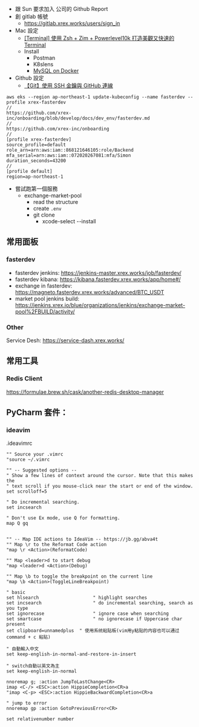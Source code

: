 - 跟 Sun 要求加入 公司的 Github Report
- 創 gitlab 帳號
  - https://gitlab.xrex.works/users/sign_in
- Mac 設定
  - [[Terminal] 使用 Zsh + Zim + Powerlevel10k 打造美觀又快速的 Terminal](https://raymond102033.medium.com/terminal-setting-by-iterm2-zsh-zim-powerlevel10k-e8c296099142)
  - Install
    - Postman
    - K8slens
    - [MySQL on Docker](https://ithelp.ithome.com.tw/articles/10272193)
- Github 設定
  - [【Git】使用 SSH 金鑰與 GitHub 連線](https://cynthiachuang.github.io/Generating-a-Ssh-Key-and-Adding-It-to-the-Github/)
```
aws eks --region ap-northeast-1 update-kubeconfig --name fasterdev --profile xrex-fasterdev
//
https://github.com/xrex-inc/onboarding/blob/develop/docs/dev_env/fasterdev.md
//
https://github.com/xrex-inc/onboarding
//
[profile xrex-fasterdev]
source_profile=default
role_arn=arn:aws:iam::868121646105:role/Backend
mfa_serial=arn:aws:iam::072020267081:mfa/Simon
duration_seconds=43200
//
[profile default]
region=ap-northeast-1
```
- 嘗試跑第一個服務
  - exchange-market-pool
    - read the structure
    - create `.env`
    - git clone
      - xcode-select --install
   
## 常用面板
### fasterdev
- fasterdev jenkins: https://jenkins-master.xrex.works/job/fasterdev/
- fasterdev kibana: https://kibana.fasterdev.xrex.works/app/home#/
- exchange in fasterdev: https://magneto.fasterdev.xrex.works/advanced/BTC_USDT
- market pool jenkins build: https://jenkins.xrex.io/blue/organizations/jenkins/exchange-market-pool%2FBUILD/activity/

### Other
Service Desh: https://service-dash.xrex.works/

## 常用工具
### Redis Client
https://formulae.brew.sh/cask/another-redis-desktop-manager

## PyCharm 套件：
### ideavim
.ideavimrc
```
"" Source your .vimrc
"source ~/.vimrc

"" -- Suggested options --
" Show a few lines of context around the cursor. Note that this makes the
" text scroll if you mouse-click near the start or end of the window.
set scrolloff=5

" Do incremental searching.
set incsearch

" Don't use Ex mode, use Q for formatting.
map Q gq


"" -- Map IDE actions to IdeaVim -- https://jb.gg/abva4t
"" Map \r to the Reformat Code action
"map \r <Action>(ReformatCode)

"" Map <leader>d to start debug
"map <leader>d <Action>(Debug)

"" Map \b to toggle the breakpoint on the current line
"map \b <Action>(ToggleLineBreakpoint)

" basic
set hlsearch                    " highlight searches
set incsearch                   " do incremental searching, search as you type
set ignorecase                  " ignore case when searching
set smartcase                   " no ignorecase if Uppercase char present
set clipboard=unnamedplus  " 使用系统粘贴板(vim用y粘贴的内容也可以通过command + c 粘贴)

" 自動輸入中文
set keep-english-in-normal-and-restore-in-insert

" switch自動以英文為主
set keep-english-in-normal

nnoremap g; :action JumpToLastChange<CR>
imap <C-/> <ESC>:action HippieCompletion<CR>a
"imap <C-p> <ESC>:action HippieBackwardCompletion<CR>a

" jump to error
nnoremap gp :action GotoPreviousError<CR>

set relativenumber number
```


